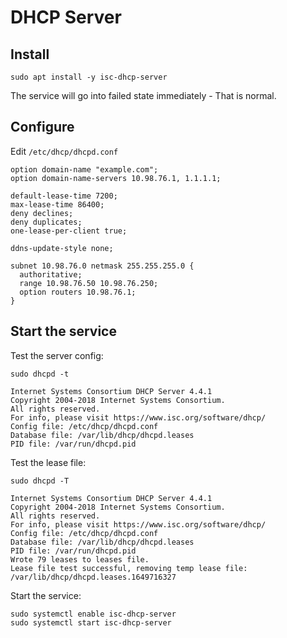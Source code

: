 # DHCP Server

## Install

    sudo apt install -y isc-dhcp-server

The service will go into failed state immediately - That is normal. 

## Configure

Edit `/etc/dhcp/dhcpd.conf`

```
option domain-name "example.com";
option domain-name-servers 10.98.76.1, 1.1.1.1;

default-lease-time 7200;
max-lease-time 86400;
deny declines;
deny duplicates;
one-lease-per-client true;

ddns-update-style none;

subnet 10.98.76.0 netmask 255.255.255.0 {
  authoritative;
  range 10.98.76.50 10.98.76.250;
  option routers 10.98.76.1;
}
```

## Start the service

Test the server config: 

    sudo dhcpd -t

```
Internet Systems Consortium DHCP Server 4.4.1
Copyright 2004-2018 Internet Systems Consortium.
All rights reserved.
For info, please visit https://www.isc.org/software/dhcp/
Config file: /etc/dhcp/dhcpd.conf
Database file: /var/lib/dhcp/dhcpd.leases
PID file: /var/run/dhcpd.pid
```

Test the lease file: 

    sudo dhcpd -T

```
Internet Systems Consortium DHCP Server 4.4.1
Copyright 2004-2018 Internet Systems Consortium.
All rights reserved.
For info, please visit https://www.isc.org/software/dhcp/
Config file: /etc/dhcp/dhcpd.conf
Database file: /var/lib/dhcp/dhcpd.leases
PID file: /var/run/dhcpd.pid
Wrote 79 leases to leases file.
Lease file test successful, removing temp lease file: /var/lib/dhcp/dhcpd.leases.1649716327
```

Start the service: 

    sudo systemctl enable isc-dhcp-server
    sudo systemctl start isc-dhcp-server
